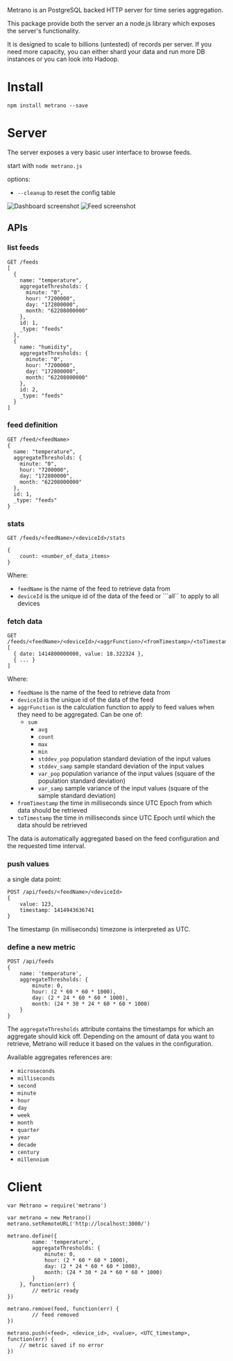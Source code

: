 
Metrano is an PostgreSQL backed HTTP server for time series aggregation.

This package provide both the server an a node.js library which exposes the
server's functionality.

It is designed to scale to billions (untested) of records per server. If you
need more capacity, you can either shard your data and run more DB instances or
you can look into Hadoop.

Install
=======

```npm install metrano --save```

Server
======

The server exposes a very basic user interface to browse feeds.

start with ```node metrano.js```

options:
- ```--cleanup``` to reset the config table


![Dashboard screenshot](docs/screenshot_dashboard.png "The dashboard")
![Feed screenshot](docs/screenshot_temperature.png "A feed")

APIs
----

### list feeds

```
GET /feeds
[
  {
    name: "temperature",
    aggregateThresholds: {
      minute: "0",
      hour: "7200000",
      day: "172800000",
      month: "62208000000"
    },
    id: 1,
    _type: "feeds"
  },
  {
    name: "humidity",
    aggregateThresholds: {
      minute: "0",
      hour: "7200000",
      day: "172800000",
      month: "62208000000"
    },
    id: 2,
    _type: "feeds"
  }
]
```


### feed definition

```
GET /feed/<feedName>
{
  name: "temperature",
  aggregateThresholds: {
    minute: "0",
    hour: "7200000",
    day: "172800000",
    month: "62208000000"
  },
  id: 1,
  _type: "feeds"
}
```


### stats

```
GET /feeds/<feedName>/<deviceId>/stats

{
    count: <number_of_data_items>
}
```

Where:
- ```feedName``` is the name of the feed to retrieve data from
- ```deviceId``` is the unique id of the data of the feed or ```all`` to apply
to all devices

### fetch data

```
GET /feeds/<feedName>/<deviceId>/<aggrFunction>/<fromTimestamp>/<toTimestamp>
[
  { date: 1414800000000, value: 18.322324 },
  { ... }
]
```

Where:
- ```feedName``` is the name of the feed to retrieve data from
- ```deviceId``` is the unique id of the data of the feed
- ```aggrFunction``` is the calculation function to apply to feed values when
they need to be aggregated. Can be one of:
  - ```sum```
	- ```avg```
	- ```count```
	- ```max```
	- ```min```
	- ```stddev_pop``` population standard deviation of the input values
	- ```stddev_samp``` sample standard deviation of the input values
	- ```var_pop``` population variance of the input values (square of the population standard deviation)
	- ```var_samp``` sample variance of the input values (square of the sample standard deviation)
- ```fromTimestamp``` the time in milliseconds since UTC Epoch from which data should be retrieved
- ```toTimestamp``` the time in milliseconds since UTC Epoch until which the data should be retrieved

The data is automatically aggregated based on the feed configuration and the
requested time interval.

### push values

a single data point:

```
POST /api/feeds/<feedName>/<deviceId>
{
	value: 123,
	timestamp: 1414943636741
}
```

The timestamp (in milliseconds) timezone is interpreted as UTC.

### define a new metric

```
POST /api/feeds
{
	name: 'temperature',
	aggregateThresholds: {
		minute: 0,
		hour: (2 * 60 * 60 * 1000),
		day: (2 * 24 * 60 * 60 * 1000),
		month: (24 * 30 * 24 * 60 * 60 * 1000)
	}
}
```

The ```aggregateThresholds``` attribute contains the timestamps for which an
aggregate should kick off.
Depending on the amount of data you want to retrieve, Metrano will reduce it
based on the values in the configuration.

Available aggregates references are:
- ```microseconds```
- ```milliseconds```
- ```second```
- ```minute```
- ```hour```
- ```day```
- ```week```
- ```month```
- ```quarter```
- ```year```
- ```decade```
- ```century```
- ```millennium```



Client
======

```
var Metrano = require('metrano')

var metrano = new Metrano()
metrano.setRemoteURL('http://localhost:3000/')

metrano.define({
		name: 'temperature',
		aggregateThresholds: {
			minute: 0,
			hour: (2 * 60 * 60 * 1000),
			day: (2 * 24 * 60 * 60 * 1000),
			month: (24 * 30 * 24 * 60 * 60 * 1000)
		}
	}, function(err) {
		// metric ready
})

metrano.remove(feed, function(err) {
		// feed removed
})

metrano.push(<feed>, <device_id>, <value>, <UTC_timestamp>, function(err) {
	// metric saved if no error
})
```
